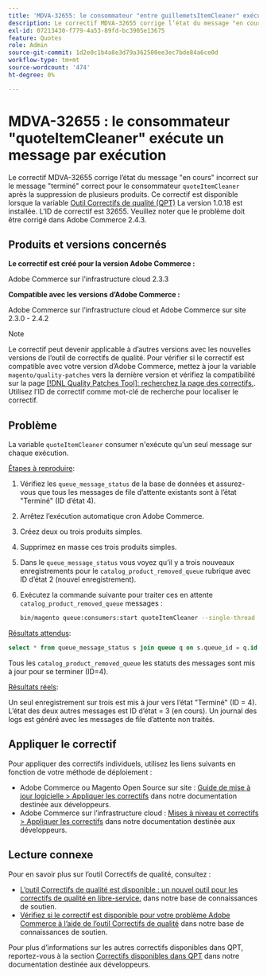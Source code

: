 ```yaml
---
title: 'MDVA-32655: le consommateur "entre guillemetsItemCleaner" exécute un message par exécution'
description: Le correctif MDVA-32655 corrige l’état du message "en cours" incorrect sur le message "terminé" correct pour le consommateur "quoteItemCleaner" après la suppression de plusieurs produits. Ce correctif est disponible lorsque l’[outil de correctifs de qualité (QPT)](/help/announcements/adobe-commerce-announcements/magento-quality-patches-released-new-tool-to-self-serve-quality-patches.md) 1.0.18 est installé. L’ID de correctif est 32655. Veuillez noter que le problème doit être corrigé dans Adobe Commerce 2.4.3.
exl-id: 07213430-f779-4a53-89fd-bc3905e13675
feature: Quotes
role: Admin
source-git-commit: 1d2e0c1b4a8e3d79a362500ee3ec7bde84a6ce0d
workflow-type: tm+mt
source-wordcount: '474'
ht-degree: 0%

---
```


# MDVA-32655 : le consommateur &quot;quoteItemCleaner&quot; exécute un message par exécution

Le correctif MDVA-32655 corrige l’état du message &quot;en cours&quot; incorrect sur le message &quot;terminé&quot; correct pour le consommateur `quoteItemCleaner` après la suppression de plusieurs produits. Ce correctif est disponible lorsque la variable [Outil Correctifs de qualité (QPT)](/help/announcements/adobe-commerce-announcements/magento-quality-patches-released-new-tool-to-self-serve-quality-patches.md) La version 1.0.18 est installée. L’ID de correctif est 32655. Veuillez noter que le problème doit être corrigé dans Adobe Commerce 2.4.3.

## Produits et versions concernés

**Le correctif est créé pour la version Adobe Commerce :**

Adobe Commerce sur l’infrastructure cloud 2.3.3

**Compatible avec les versions d’Adobe Commerce :**

Adobe Commerce sur l’infrastructure cloud et Adobe Commerce sur site 2.3.0 - 2.4.2

>[!NOTE]
>
>Le correctif peut devenir applicable à d’autres versions avec les nouvelles versions de l’outil de correctifs de qualité. Pour vérifier si le correctif est compatible avec votre version d’Adobe Commerce, mettez à jour la variable `magento/quality-patches` vers la dernière version et vérifiez la compatibilité sur la page [[!DNL Quality Patches Tool]: recherchez la page des correctifs.](https://devdocs.magento.com/quality-patches/tool.html#patch-grid). Utilisez l’ID de correctif comme mot-clé de recherche pour localiser le correctif.

## Problème

La variable `quoteItemCleaner` consumer n&#39;exécute qu&#39;un seul message sur chaque exécution.

<u>Étapes à reproduire</u>:

1. Vérifiez les `queue_message_status` de la base de données et assurez-vous que tous les messages de file d’attente existants sont à l’état &quot;Terminé&quot; (ID d’état 4).
1. Arrêtez l’exécution automatique cron Adobe Commerce.
1. Créez deux ou trois produits simples.
1. Supprimez en masse ces trois produits simples.
1. Dans le `queue_message_status` vous voyez qu’il y a trois nouveaux enregistrements pour le `catalog_product_removed_queue` rubrique avec ID d’état 2 (nouvel enregistrement).
1. Exécutez la commande suivante pour traiter ces en attente `catalog_product_removed_queue` messages :

   ```bash
   bin/magento queue:consumers:start quoteItemCleaner --single-thread --max-messages=100
   ```

<u>Résultats attendus</u>:

```sql
select * from queue_message_status s join queue q on s.queue_id = q.id where q.name = "catalog_product_removed_queue";
```

Tous les `catalog_product_removed_queue` les statuts des messages sont mis à jour pour se terminer (ID=4).

<u>Résultats réels</u>:

Un seul enregistrement sur trois est mis à jour vers l’état &quot;Terminé&quot; (ID = 4). L’état des deux autres messages est ID d’état = 3 (en cours). Un journal des logs est généré avec les messages de file d’attente non traités.

## Appliquer le correctif

Pour appliquer des correctifs individuels, utilisez les liens suivants en fonction de votre méthode de déploiement :

* Adobe Commerce ou Magento Open Source sur site : [Guide de mise à jour logicielle > Appliquer les correctifs](https://devdocs.magento.com/guides/v2.4/comp-mgr/patching/mqp.html) dans notre documentation destinée aux développeurs.
* Adobe Commerce sur l’infrastructure cloud : [Mises à niveau et correctifs > Appliquer les correctifs](https://devdocs.magento.com/cloud/project/project-patch.html) dans notre documentation destinée aux développeurs.

## Lecture connexe

Pour en savoir plus sur l’outil Correctifs de qualité, consultez :

* [L’outil Correctifs de qualité est disponible : un nouvel outil pour les correctifs de qualité en libre-service.](/help/announcements/adobe-commerce-announcements/magento-quality-patches-released-new-tool-to-self-serve-quality-patches.md) dans notre base de connaissances de soutien.
* [Vérifiez si le correctif est disponible pour votre problème Adobe Commerce à l’aide de l’outil Correctifs de qualité](/help/support-tools/patches-available-in-qpt-tool/check-patch-for-magento-issue-with-magento-quality-patches.md) dans notre base de connaissances de soutien.

Pour plus d’informations sur les autres correctifs disponibles dans QPT, reportez-vous à la section [Correctifs disponibles dans QPT](https://devdocs.magento.com/quality-patches/tool.html#patch-grid) dans notre documentation destinée aux développeurs.
